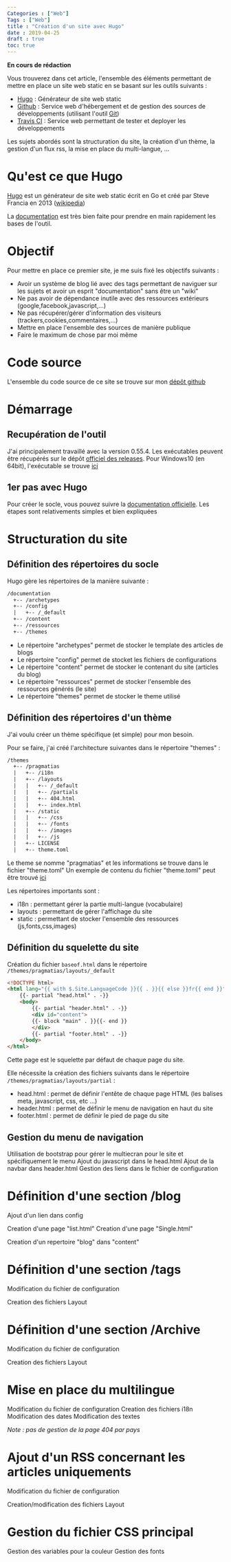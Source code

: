 ```yaml
---
Categories : ["Web"]
Tags : ["Web"]
title : "Création d'un site avec Hugo"
date : 2019-04-25
draft : true
toc: true
---
```


**En cours de rédaction**

Vous trouverez dans cet article, l'ensemble des éléments permettant de mettre en place un site web static en se basant sur les outils suivants :

- [Hugo](https://gohugo.io) : Générateur de site web static
- [Github](https://github.com) : Service web d'hébergement et de gestion des sources de développements (utilisant l'outil [Git](https://en.wikipedia.org/wiki/Git)) 
- [Travis CI](https://travis-ci.com) : Service web permettant de tester et deployer les développements

Les sujets abordés sont la structuration du site, la création d'un thème, la gestion d'un flux rss, la mise en place du multi-langue, ...

 <!--more-->

# Qu'est ce que Hugo  

[Hugo](https://gohugo.io) est un générateur de site web static écrit en Go et créé par Steve Francia en 2013 ([wikipedia](https://en.wikipedia.org/wiki/Hugo_\(software\)))

La [documentation](https://gohugo.io/documentation/) est très bien faite pour prendre en main rapidement les bases de l'outil.

# Objectif

Pour mettre en place ce premier site, je me suis fixé les objectifs suivants :

- Avoir un système de blog lié avec des tags permettant de naviguer sur les sujets et avoir un esprit "documentation" sans être un "wiki"
- Ne pas avoir de dépendance inutile avec des ressources extérieurs (google,facebook,javascript,...)
- Ne pas récupérer/gérer d'information des visiteurs (trackers,cookies,commentaires,...)
- Mettre en place l'ensemble des sources de manière publique
- Faire le maximum de chose par moi même

# Code source

L'ensemble du code source de ce site se trouve sur mon [dépôt github](https://github.com/pragmatias/documentation)

# Démarrage

## Recupération de l'outil

J'ai principalement travaillé avec la version 0.55.4.
Les exécutables peuvent être récupérés sur le dépôt [officiel des releases](https://github.com/gohugoio/hugo/releases).
Pour Windows10 (en 64bit), l'exécutable se trouve [ici](https://github.com/gohugoio/hugo/releases/download/v0.55.4/hugo_0.55.4_Windows-64bit.zip)

## 1er pas avec Hugo

Pour créer le socle, vous pouvez suivre la [documentation officielle](https://gohugo.io/getting-started/quick-start/).
Les étapes sont relativements simples et bien expliquées


# Structuration du site

## Définition des répertoires du socle

Hugo gère les répertoires de la manière suivante :
```html
/documentation
  +-- /archetypes
  +-- /config
  |   +-- /_default
  +-- /content
  +-- /ressources
  +-- /themes
```

- Le répertoire "archetypes" permet de stocker le template des articles de blogs
- Le répertoire "config" permet de stocket les fichiers de configurations
- Le répertoire "content" permet de stocker le contenant du site (articles du blog)
- Le répertoire "ressources" permet de stocker l'ensemble des ressources générés (le site)
- Le répertoire "themes" permet de stocker le theme utilisé


## Définition des répertoires d'un thème

J'ai voulu créer un thème spécifique (et simple) pour mon besoin.

Pour se faire, j'ai créé l'architecture suivantes dans le répertoire "themes" :
```html
/themes
  +-- /pragmatias
  |   +-- /i18n
  |   +-- /layouts
  |   |   +-- /_default
  |   |   +-- /partials
  |   |   +-- 404.html
  |   |   +-- index.html
  |   +-- /static
  |   |   +-- /css
  |   |   +-- /fonts
  |   |   +-- /images
  |   |   +-- /js
  |   +-- LICENSE
  |   +-- theme.toml
```

Le theme se nomme "pragmatias" et les informations se trouve dans le fichier "theme.toml"
Un exemple de contenu du fichier "theme.toml" peut être trouvé [ici](https://github.com/gohugoio/hugoThemes#themetoml)

Les répertoires importants sont :
- i18n : permettant gérer la partie multi-langue (vocabulaire)
- layouts : permettant de gérer l'affichage du site
- static : permettant de stocker l'ensemble des ressources (js,fonts,css,images)


## Définition du squelette du site
Création du fichier `baseof.html` dans le répertoire `/themes/pragmatias/layouts/_default`

```html 
<!DOCTYPE html>
<html lang="{{ with $.Site.LanguageCode }}{{ . }}{{ else }}fr{{ end }}">
    {{- partial "head.html" . -}}
    <body>
        {{- partial "header.html" . -}}
        <div id="content">
        {{- block "main" . }}{{- end }}
        </div>
        {{- partial "footer.html" . -}}
    </body>
</html>
```



Cette page est le squelette par défaut de chaque page du site.

Elle nécessite la création des fichiers suivants dans le répertoire `/themes/pragmatias/layouts/partial` :
- head.html : permet de définir l'entête de chaque page HTML (les balises meta, javascript, css, etc ...)
- header.html : permet de définir le menu de navigation en haut du site
- footer.html : permet de définir le pied de page du site

## Gestion du menu de navigation

Utilisation de bootstrap pour gérer le multiecran pour le site et spécifiquement le menu
Ajout du javascript dans le head.html
Ajout de la navbar dans header.html
Gestion des liens dans le fichier de configuration


# Définition d'une section /blog

Ajout d'un lien dans config

Creation d'une page "list.html"
Creation d'une page "Single.html"

Creation d'un repertoire "blog" dans "content" 



# Définition d'une section /tags

Modification du fichier de configuration

Creation des fichiers Layout


# Définition d'une section /Archive

Modification du fichier de configuration

Creation des fichiers Layout


# Mise en place du multilingue
Modification du fichier de configuration
Creation des fichiers i18n
Modification des dates
Modification des textes

*Note : pas de gestion de la page 404 par pays*



# Ajout d'un RSS concernant les articles uniquements
 
Modification du fichier de configuration

Creation/modification des fichiers Layout


# Gestion du fichier CSS principal

Gestion des variables pour la couleur
Gestion des fonts












